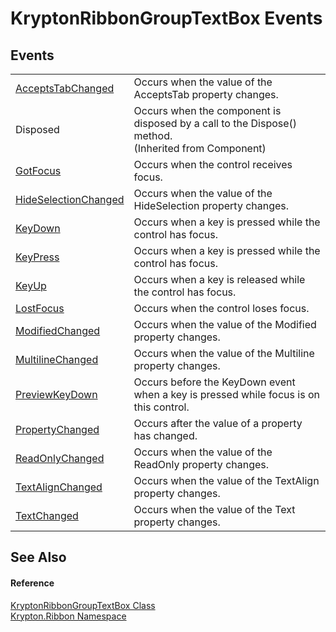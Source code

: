 # KryptonRibbonGroupTextBox Events




## Events
<table>
<tr>
<td><a href="35efb162-8cf6-8bc0-0ddf-6f57ec0389a9.md">AcceptsTabChanged</a></td>
<td>Occurs when the value of the AcceptsTab property changes.</td></tr>
<tr>
<td>Disposed</td>
<td>Occurs when the component is disposed by a call to the Dispose() method.<br />(Inherited from Component)</td></tr>
<tr>
<td><a href="cd2873ab-5804-602d-8d2f-5a6fa0e76d20.md">GotFocus</a></td>
<td>Occurs when the control receives focus.</td></tr>
<tr>
<td><a href="81d3678a-f3ce-eb04-d6bf-736079b06beb.md">HideSelectionChanged</a></td>
<td>Occurs when the value of the HideSelection property changes.</td></tr>
<tr>
<td><a href="df7007c3-5940-39d5-9466-0fb891259ced.md">KeyDown</a></td>
<td>Occurs when a key is pressed while the control has focus.</td></tr>
<tr>
<td><a href="23cb6c38-d9e4-083f-5f84-437e34f26523.md">KeyPress</a></td>
<td>Occurs when a key is pressed while the control has focus.</td></tr>
<tr>
<td><a href="bc03f074-1f28-91cc-6e7b-75be1122e2bd.md">KeyUp</a></td>
<td>Occurs when a key is released while the control has focus.</td></tr>
<tr>
<td><a href="2ba9020a-94f8-0817-24c4-71568a1ad471.md">LostFocus</a></td>
<td>Occurs when the control loses focus.</td></tr>
<tr>
<td><a href="7c9b4798-078c-195e-bc0a-fbb3d455c3c2.md">ModifiedChanged</a></td>
<td>Occurs when the value of the Modified property changes.</td></tr>
<tr>
<td><a href="36f4ba6e-e1e6-88a7-ba37-542c4371d4b7.md">MultilineChanged</a></td>
<td>Occurs when the value of the Multiline property changes.</td></tr>
<tr>
<td><a href="3dacf832-41a3-aea9-3623-27dd80e750c7.md">PreviewKeyDown</a></td>
<td>Occurs before the KeyDown event when a key is pressed while focus is on this control.</td></tr>
<tr>
<td><a href="64a8c6aa-f383-0148-26e2-93272b3b7e27.md">PropertyChanged</a></td>
<td>Occurs after the value of a property has changed.</td></tr>
<tr>
<td><a href="19fdfa60-1c38-85db-96e0-45e40e671165.md">ReadOnlyChanged</a></td>
<td>Occurs when the value of the ReadOnly property changes.</td></tr>
<tr>
<td><a href="97d9484b-32c8-4326-5bf2-7abb09970af1.md">TextAlignChanged</a></td>
<td>Occurs when the value of the TextAlign property changes.</td></tr>
<tr>
<td><a href="837cae61-1e2a-ad91-9ed3-5e11f25a5442.md">TextChanged</a></td>
<td>Occurs when the value of the Text property changes.</td></tr>
</table>

## See Also


#### Reference
<a href="0d8743d6-75d6-91aa-20dc-fecd0c417bc0.md">KryptonRibbonGroupTextBox Class</a>  
<a href="1e9bc734-cff9-e9b8-f013-94cdac669794.md">Krypton.Ribbon Namespace</a>  
